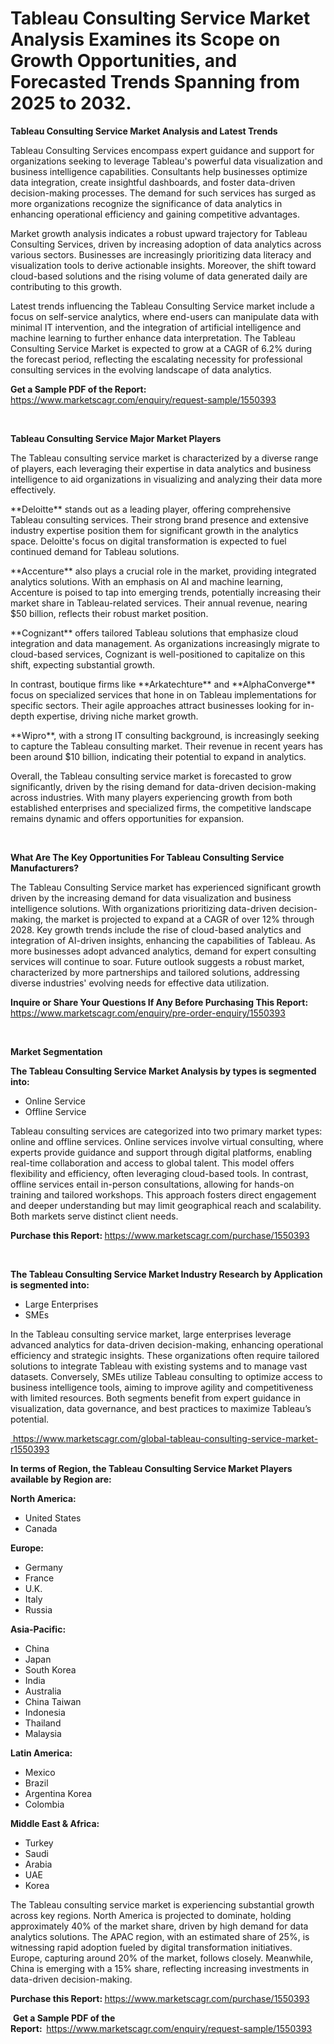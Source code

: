 <p><h1>Tableau Consulting Service Market Analysis Examines its Scope on Growth Opportunities, and Forecasted Trends Spanning from 2025 to 2032.</h1></p><p><strong>Tableau Consulting Service Market Analysis and Latest Trends</strong></p>
<p><p>Tableau Consulting Services encompass expert guidance and support for organizations seeking to leverage Tableau's powerful data visualization and business intelligence capabilities. Consultants help businesses optimize data integration, create insightful dashboards, and foster data-driven decision-making processes. The demand for such services has surged as more organizations recognize the significance of data analytics in enhancing operational efficiency and gaining competitive advantages.</p><p>Market growth analysis indicates a robust upward trajectory for Tableau Consulting Services, driven by increasing adoption of data analytics across various sectors. Businesses are increasingly prioritizing data literacy and visualization tools to derive actionable insights. Moreover, the shift toward cloud-based solutions and the rising volume of data generated daily are contributing to this growth.</p><p>Latest trends influencing the Tableau Consulting Service market include a focus on self-service analytics, where end-users can manipulate data with minimal IT intervention, and the integration of artificial intelligence and machine learning to further enhance data interpretation. The Tableau Consulting Service Market is expected to grow at a CAGR of 6.2% during the forecast period, reflecting the escalating necessity for professional consulting services in the evolving landscape of data analytics.</p></p>
<p><strong>Get a Sample PDF of the Report:&nbsp;</strong> <a href="https://www.marketscagr.com/enquiry/request-sample/1550393?utm_campaign=2527&utm_medium=2&utm_source=Github&utm_content=ia&utm_term=19042025&utm_id=tableau-consulting-service">https://www.marketscagr.com/enquiry/request-sample/1550393</a></p>
<p>&nbsp;</p>
<p><strong>Tableau Consulting Service Major Market Players</strong></p>
<p><p>The Tableau consulting service market is characterized by a diverse range of players, each leveraging their expertise in data analytics and business intelligence to aid organizations in visualizing and analyzing their data more effectively.</p><p>**Deloitte** stands out as a leading player, offering comprehensive Tableau consulting services. Their strong brand presence and extensive industry expertise position them for significant growth in the analytics space. Deloitte's focus on digital transformation is expected to fuel continued demand for Tableau solutions.</p><p>**Accenture** also plays a crucial role in the market, providing integrated analytics solutions. With an emphasis on AI and machine learning, Accenture is poised to tap into emerging trends, potentially increasing their market share in Tableau-related services. Their annual revenue, nearing $50 billion, reflects their robust market position.</p><p>**Cognizant** offers tailored Tableau solutions that emphasize cloud integration and data management. As organizations increasingly migrate to cloud-based services, Cognizant is well-positioned to capitalize on this shift, expecting substantial growth.</p><p>In contrast, boutique firms like **Arkatechture** and **AlphaConverge** focus on specialized services that hone in on Tableau implementations for specific sectors. Their agile approaches attract businesses looking for in-depth expertise, driving niche market growth.</p><p>**Wipro**, with a strong IT consulting background, is increasingly seeking to capture the Tableau consulting market. Their revenue in recent years has been around $10 billion, indicating their potential to expand in analytics.</p><p>Overall, the Tableau consulting service market is forecasted to grow significantly, driven by the rising demand for data-driven decision-making across industries. With many players experiencing growth from both established enterprises and specialized firms, the competitive landscape remains dynamic and offers opportunities for expansion.</p></p>
<p>&nbsp;</p>
<p><strong>What Are The Key Opportunities For Tableau Consulting Service Manufacturers?</strong></p>
<p><p>The Tableau Consulting Service market has experienced significant growth driven by the increasing demand for data visualization and business intelligence solutions. With organizations prioritizing data-driven decision-making, the market is projected to expand at a CAGR of over 12% through 2028. Key growth trends include the rise of cloud-based analytics and integration of AI-driven insights, enhancing the capabilities of Tableau. As more businesses adopt advanced analytics, demand for expert consulting services will continue to soar. Future outlook suggests a robust market, characterized by more partnerships and tailored solutions, addressing diverse industries' evolving needs for effective data utilization.</p></p>
<p><strong>Inquire or Share Your Questions If Any Before Purchasing This Report:</strong> <a href="https://www.marketscagr.com/enquiry/pre-order-enquiry/1550393?utm_campaign=2527&utm_medium=2&utm_source=Github&utm_content=ia&utm_term=19042025&utm_id=tableau-consulting-service">https://www.marketscagr.com/enquiry/pre-order-enquiry/1550393</a></p>
<p>&nbsp;</p>
<p><strong>Market Segmentation</strong></p>
<p><strong>The Tableau Consulting Service Market Analysis by types is segmented into:</strong></p>
<p><ul><li>Online Service</li><li>Offline Service</li></ul></p>
<p><p>Tableau consulting services are categorized into two primary market types: online and offline services. Online services involve virtual consulting, where experts provide guidance and support through digital platforms, enabling real-time collaboration and access to global talent. This model offers flexibility and efficiency, often leveraging cloud-based tools. In contrast, offline services entail in-person consultations, allowing for hands-on training and tailored workshops. This approach fosters direct engagement and deeper understanding but may limit geographical reach and scalability. Both markets serve distinct client needs.</p></p>
<p><strong>Purchase this Report:&nbsp;</strong><a href="https://www.marketscagr.com/purchase/1550393?utm_campaign=2527&utm_medium=2&utm_source=Github&utm_content=ia&utm_term=19042025&utm_id=tableau-consulting-service">https://www.marketscagr.com/purchase/1550393</a></p>
<p>&nbsp;</p>
<p><strong>The Tableau Consulting Service Market Industry Research by Application is segmented into:</strong></p>
<p><ul><li>Large Enterprises</li><li>SMEs</li></ul></p>
<p><p>In the Tableau consulting service market, large enterprises leverage advanced analytics for data-driven decision-making, enhancing operational efficiency and strategic insights. These organizations often require tailored solutions to integrate Tableau with existing systems and to manage vast datasets. Conversely, SMEs utilize Tableau consulting to optimize access to business intelligence tools, aiming to improve agility and competitiveness with limited resources. Both segments benefit from expert guidance in visualization, data governance, and best practices to maximize Tableau’s potential.</p></p>
<p><a href="https://www.marketscagr.com/global-tableau-consulting-service-market-r1550393?utm_campaign=2527&utm_medium=2&utm_source=Github&utm_content=ia&utm_term=19042025&utm_id=tableau-consulting-service">&nbsp;https://www.marketscagr.com/global-tableau-consulting-service-market-r1550393</a></p>
<p><strong>In terms of Region, the Tableau Consulting Service Market Players available by Region are:</strong></p>
<p>
    <p> <strong> North America: </strong>
        <ul>
            <li>United States</li>
            <li>Canada</li>
        </ul>
        </p> 
    <p> <strong> Europe: </strong>
        <ul>
            <li>Germany</li>
            <li>France</li>
            <li>U.K.</li>
            <li>Italy</li>
            <li>Russia</li>
        </ul>
        </p> 
    <p> <strong> Asia-Pacific: </strong>
        <ul>
            <li>China</li>
            <li>Japan</li>
            <li>South Korea</li>
            <li>India</li>
            <li>Australia</li>
            <li>China Taiwan</li>
            <li>Indonesia</li>
            <li>Thailand</li>
            <li>Malaysia</li>
        </ul>
        </p> 
    <p> <strong> Latin America: </strong>
        <ul>
            <li>Mexico</li>
            <li>Brazil</li>
            <li>Argentina Korea</li>
            <li>Colombia</li>
        </ul>
        </p> 
    <p> <strong> Middle East & Africa: </strong>
        <ul>
            <li>Turkey</li>
            <li>Saudi</li>
            <li>Arabia</li>
            <li>UAE</li>
            <li>Korea</li>
        </ul>
    </p>
    </p>
<p><p>The Tableau consulting service market is experiencing substantial growth across key regions. North America is projected to dominate, holding approximately 40% of the market share, driven by high demand for data analytics solutions. The APAC region, with an estimated share of 25%, is witnessing rapid adoption fueled by digital transformation initiatives. Europe, capturing around 20% of the market, follows closely. Meanwhile, China is emerging with a 15% share, reflecting increasing investments in data-driven decision-making.</p></p>
<p><strong>Purchase this Report: </strong><a href="https://www.marketscagr.com/purchase/1550393?utm_campaign=2527&utm_medium=2&utm_source=Github&utm_content=ia&utm_term=19042025&utm_id=tableau-consulting-service">https://www.marketscagr.com/purchase/1550393</a></p>
<p>&nbsp;<strong>Get a Sample PDF of the Report:&nbsp;&nbsp;</strong><a href="https://www.marketscagr.com/enquiry/request-sample/1550393?utm_campaign=2527&utm_medium=2&utm_source=Github&utm_content=ia&utm_term=19042025&utm_id=tableau-consulting-service">https://www.marketscagr.com/enquiry/request-sample/1550393</a></p>
<p><strong></strong></p>
<p><p></p><p></p><p></p></p>